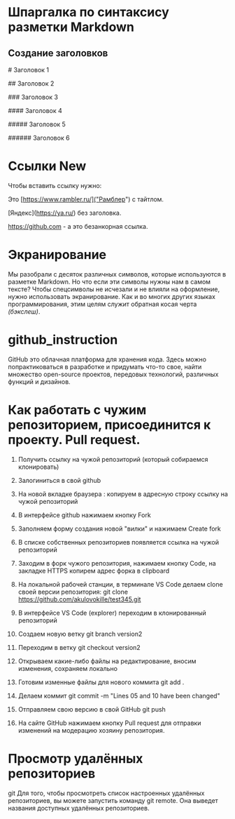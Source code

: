 # Шпаргалка по синтаксису разметки Markdown

## Создание заголовков

\# Заголовок 1

\## Заголовок 2

\### Заголовок 3

\#### Заголовок 4

\##### Заголовок 5

\###### Заголовок 6

# Ссылки New

Чтобы вставить ссылку нужно:

Это \[https://www.rambler.ru/]("Рамблер") с тайтлом.

\[Яндекс](https://ya.ru/) без заголовка.

https://github.com - а это безанкорная ссылка.

# Экранирование
Мы разобрали с десяток различных символов, которые используются в разметке Markdown. Но что если эти символы нужны нам в самом тексте? Чтобы спецсимволы не исчезали и не влияли на оформление, нужно использовать экранирование. Как и во многих других языках программирования, этим целям служит обратная косая черта *(бэкслеш)*.

# github_instruction
 GitHub  это облачная платформа для хранения кода. Здесь можно попрактиковаться в разработке и придумать что-то свое, найти множество open-source проектов, передовых технологий, различных функций и дизайнов.
 
 # Как работать с чужим репозиторием, присоединится к проекту. Pull request.
1. Получить ссылку на чужой репозиторий (который собираемся клонировать)

2. Залогиниться в свой github

3. На новой вкладке браузера : копируем в адресную строку ссылку на чужой репозиторий

4. В интерфейсе github нажимаем кнопку Fork
5. Заполняем форму создания новой "вилки" и нажимаем Create fork
6. В списке собственных репозиториев появляется ссылка на чужой репозиторий
7. Заходим в форк чужого репозитория, нажимаем кнопку Code, на закладке HTTPS копирем адрес форка в clipboard
8. На локальной рабочей станции, в терминале VS Code делаем clone своей версии репозитория: git clone https://github.com/akulovokille/test345.git

9. В интерфейсе VS Code (explorer) переходим в клонированный репозиторий

10. Создаем новую ветку git branch version2

11. Переходим в ветку git checkout version2

12. Открываем какие-либо файлы на редактирование, вносим изменения, сохраняем локально

13. Готовим изменные файлы для нового коммита git add .

14. Делаем коммит git commit -m "Lines 05 and 10 have been changed"

15. Отправляем свою версию в свой GitHub git push

16. На сайте GitHub нажимаем кнопку Pull request для отправки изменений на модерацию хозяину репозитория.
# Просмотр удалённых репозиториев
git
Для того, чтобы просмотреть список настроенных удалённых репозиториев, вы можете запустить команду git remote. Она выведет названия доступных удалённых репозиториев.